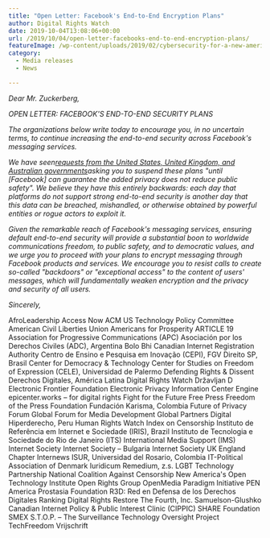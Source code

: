 ```yaml
---
title: "Open Letter: Facebook's End-to-End Encryption Plans"
author: Digital Rights Watch
date: 2019-10-04T13:08:06+00:00
url: /2019/10/04/open-letter-facebooks-end-to-end-encryption-plans/
featureImage: /wp-content/uploads/2019/02/cybersecurity-for-a-new-america-2016_image.width-800.jpg
category:
  - Media releases
  - News

---
```

_Dear Mr. Zuckerberg,_

_OPEN LETTER: FACEBOOK'S END-TO-END SECURITY PLANS_

_The organizations below write today to encourage you, in no uncertain terms, to continue increasing the end-to-end security across Facebook's messaging services._

_We have seen<a href="https://cdt.org/files/2019/10/US-UK-Australia-letter-to-Zuckerberg-10-4-19.pdf" target="_blank" rel="noreferrer noopener">requests from the United States, United Kingdom, and Australian governments</a>asking you to suspend these plans "until [Facebook] can guarantee the added privacy does not reduce public safety". We believe they have this entirely backwards: each day that platforms do not support strong end-to-end security is another day that this data can be breached, mishandled, or otherwise obtained by powerful entities or rogue actors to exploit it._

_Given the remarkable reach of Facebook's messaging services, ensuring default end-to-end security will provide a substantial boon to worldwide communications freedom, to public safety, and to democratic values, and we urge you to proceed with your plans to encrypt messaging through Facebook products and services. We encourage you to resist calls to create so-called "backdoors" or "exceptional access" to the content of users' messages, which will fundamentally weaken encryption and the privacy and security of all users._

_Sincerely,_

AfroLeadership
Access Now
ACM US Technology Policy Committee
American Civil Liberties Union
Americans for Prosperity
ARTICLE 19
Association for Progressive Communications (APC)
Asociación por los Derechos Civiles (ADC), Argentina
Bolo Bhi
Canadian Internet Registration Authority
Centro de Ensino e Pesquisa em Inovação (CEPI), FGV Direito SP, Brasil
Center for Democracy & Technology
Center for Studies on Freedom of Expression (CELE), Universidad de Palermo
Defending Rights & Dissent
Derechos Digitales, América Latina
Digital Rights Watch
Državljan D
Electronic Frontier Foundation
Electronic Privacy Information Center
Engine
epicenter.works – for digital rights
Fight for the Future
Free Press
Freedom of the Press Foundation
Fundación Karisma, Colombia
Future of Privacy Forum
Global Forum for Media Development
Global Partners Digital
Hiperderecho, Peru
Human Rights Watch
Index on Censorship
Instituto de Referência em Internet e Sociedade (IRIS), Brazil
Instituto de Tecnologia e Sociedade do Rio de Janeiro (ITS)
International Media Support (IMS)
Internet Society
Internet Society – Bulgaria
Internet Society UK England Chapter
Internews
ISUR, Universidad del Rosario, Colombia
IT-Political Association of Denmark
Iuridicum Remedium, z.s.
LGBT Technology Partnership
National Coalition Against Censorship
New America's Open Technology Institute
Open Rights Group
OpenMedia
Paradigm Initiative
PEN America
Prostasia Foundation
R3D: Red en Defensa de los Derechos Digitales
Ranking Digital Rights
Restore The Fourth, Inc.
Samuelson-Glushko Canadian Internet Policy & Public Interest Clinic (CIPPIC)
SHARE Foundation
SMEX
S.T.O.P. – The Surveillance Technology Oversight Project
TechFreedom
Vrijschrift
